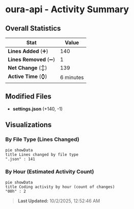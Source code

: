 # oura-api - Activity Summary 

## Overall Statistics

| Stat                   | Value                                                             |
| ---------------------- | ----------------------------------------------------------------- |
| **Lines Added** (➕)   | 140                                          |
| **Lines Removed** (➖) | 1                                        |
| **Net Change** (↕)    | 139                |
| **Active Time** (⌚)   | 6 minutes |


## Modified Files
- **settings.json** (+140, -1)

## Visualizations

### By File Type (Lines Changed)

```mermaid
pie showData
title Lines changed by file type
".json" : 141
```

### By Hour (Estimated Activity Count)

```mermaid
pie showData
title Coding activity by hour (count of changes)
"00h" : 2
```


> **Last Updated:** 10/2/2025, 12:52:46 AM